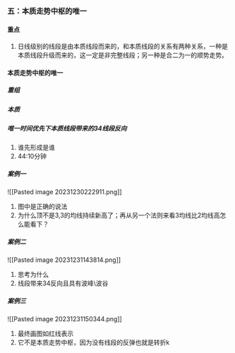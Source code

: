 
### 五：本质走势中枢的唯一
#### 重点
1. 日线级别的线段是由本质线段而来的，和本质线段的关系有两种关系，一种是本质线段升级而来的，这一定是非完整线段；另一种是合二为一的顺势走势。
#### 本质走势中枢的唯一
##### 重组
##### 本质
##### 唯一时间优先下本质线段带来的34线段反向
1. 谁先形成是谁
1. 44:10分钟
##### 案例一
![[Pasted image 20231230222911.png]]
1. 图中是正确的说法
2. 为什么顶不是3,3的均线持续新高了；再从另一个法则来看3均线比2均线高怎么能看下？
##### 案例二
![[Pasted image 20231231143814.png]]
1. 思考为什么
2. 线段带来34反向且具有波峰\波谷
##### 案例三
![[Pasted image 20231231150344.png]]
1. 最终画图如红线表示
2. 它不是本质走势中枢，因为没有线段的反弹也就是转折k
